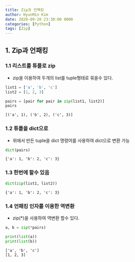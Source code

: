 ```yaml
---
title: Zip과 언팩킹
author: HyunMin Kim
date: 2020-09-20 23:30:00 0000
categories: [Python]
tags: [Zip]
---
```


## 1. Zip과 언패킹
### 1.1 리스트를 튜플로 zip
- zip을 이용하여 두개의 list를 tuple형태로 묶을수 있다.
```python
list1 = ['a', 'b', 'c']
list2 = [1, 2, 3]
```

```python
pairs = [pair for pair in zip(list1, list2)]
pairs
```
    [('a', 1), ('b', 2), ('c', 3)]



### 1.2 튜플을 dict으로
- 위에서 만든 tuple을 dict 명령어를 사용하여 dict으로 변환 가능
```python
dict(pairs)
```
    {'a': 1, 'b': 2, 'c': 3}

### 1.3 한번에 할수 있음

```python
dict(zip(list1, list2))
```
    {'a': 1, 'b': 2, 'c': 3}



### 1.4 언패킹 인자를 이용한 역변환
- zip(*)을 사용하여 역변환 할수 있다.

```python
a, b = zip(*pairs)
```


```python
print(list(a))
print(list(b))
```

    ['a', 'b', 'c']
    [1, 2, 3]



```python

```